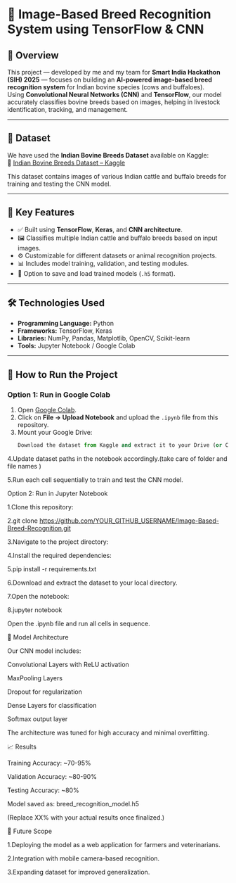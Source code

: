 # 🐄 Image-Based Breed Recognition System using TensorFlow & CNN

## 📌 Overview
This project — developed by me and my team for **Smart India Hackathon (SIH) 2025** — focuses on building an **AI-powered image-based breed recognition system** for Indian bovine species (cows and buffaloes).  
Using **Convolutional Neural Networks (CNN)** and **TensorFlow**, our model accurately classifies bovine breeds based on images, helping in livestock identification, tracking, and management.


---

## 📂 Dataset
We have used the **Indian Bovine Breeds Dataset** available on Kaggle:  
🔗 [Indian Bovine Breeds Dataset – Kaggle](https://www.kaggle.com/datasets/lukex9442/indian-bovine-breeds)

This dataset contains images of various Indian cattle and buffalo breeds for training and testing the CNN model.

---

## 🧠 Key Features
- ✅ Built using **TensorFlow**, **Keras**, and **CNN architecture**.  
- 🖼️ Classifies multiple Indian cattle and buffalo breeds based on input images.  
- ⚙️ Customizable for different datasets or animal recognition projects.  
- 📊 Includes model training, validation, and testing modules.  
- 💾 Option to save and load trained models (`.h5` format).  

---

## 🛠️ Technologies Used
- **Programming Language:** Python  
- **Frameworks:** TensorFlow, Keras  
- **Libraries:** NumPy, Pandas, Matplotlib, OpenCV, Scikit-learn  
- **Tools:** Jupyter Notebook / Google Colab  

---

## 🚀 How to Run the Project

### Option 1: Run in **Google Colab**
1. Open [Google Colab](https://colab.research.google.com/).
2. Click on **File → Upload Notebook** and upload the `.ipynb` file from this repository.
3. Mount your Google Drive:
   ```python
   Download the dataset from Kaggle and extract it to your Drive (or Colab workspace).

4.Update dataset paths in the notebook accordingly.(take care of folder and file names )

5.Run each cell sequentially to train and test the CNN model.

Option 2: Run in Jupyter Notebook

1.Clone this repository:

2.git clone https://github.com/YOUR_GITHUB_USERNAME/Image-Based-Breed-Recognition.git


3.Navigate to the project directory:



4.Install the required dependencies:

5.pip install -r requirements.txt


6.Download and extract the dataset to your local directory.

7.Open the notebook:

8.jupyter notebook


Open the .ipynb file and run all cells in sequence.

🧩 Model Architecture

Our CNN model includes:

Convolutional Layers with ReLU activation

MaxPooling Layers

Dropout for regularization

Dense Layers for classification

Softmax output layer

The architecture was tuned for high accuracy and minimal overfitting.

📈 Results

Training Accuracy: ~70-95%

Validation Accuracy: ~80-90%

Testing Accuracy: ~80%

Model saved as: breed_recognition_model.h5

(Replace XX% with your actual results once finalized.)

📜 Future Scope

1.Deploying the model as a web application for farmers and veterinarians.

2.Integration with mobile camera-based recognition.

3.Expanding dataset for improved generalization.
   
